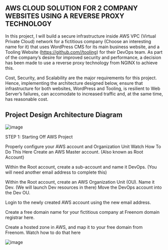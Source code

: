 ## AWS CLOUD SOLUTION FOR 2 COMPANY WEBSITES USING A REVERSE PROXY TECHNOLOGY



In this project, I will build a secure infrastructure inside AWS VPC (Virtual Private Cloud) network for a fictitious company (Choose an interesting name for it) that uses WordPress CMS for its main business website, and a Tooling Website (https://github.com//tooling) for their DevOps team. As part of the company’s desire for improved security and performance, a decision has been made to use a reverse proxy technology from NGINX to achieve this.

Cost, Security, and Scalability are the major requirements for this project. Hence, implementing the architecture designed below, ensure that infrastructure for both websites, WordPress and Tooling, is resilient to Web Server’s failures, can accomodate to increased traffic and, at the same time, has reasonable cost.

## Project Design Architecture Diagram

![image](https://user-images.githubusercontent.com/122198373/235584926-2ec2d10f-7f36-41d9-85fd-b548f784a7f1.png)


STEP 1: Starting Off AWS Project


Properly configure your AWS account and Organization Unit Watch How To Do This Here
Create an AWS Master account. (Also known as Root Account)

Within the Root account, create a sub-account and name it DevOps. (You will need another email address to complete this)

Within the Root account, create an AWS Organization Unit (OU). Name it Dev. (We will launch Dev resources in there) Move the DevOps account into the Dev OU.

Login to the newly created AWS account using the new email address.

Create a free domain name for your fictitious company at Freenom domain registrar here.

Create a hosted zone in AWS, and map it to your free domain from Freenom. Watch how to do that here


![image](https://user-images.githubusercontent.com/122198373/235619396-fa99f889-864f-4403-a323-e7145d4e1e02.png)
